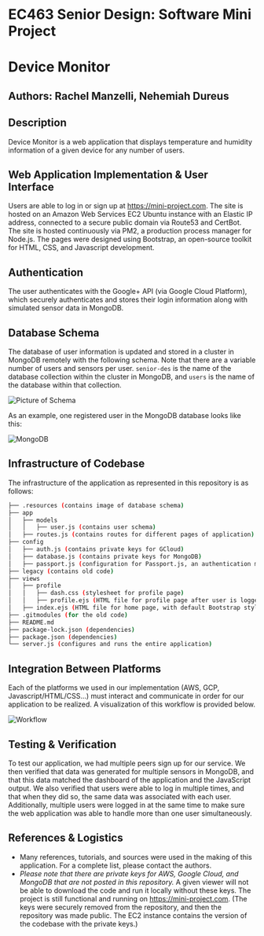# EC463 Senior Design: Software Mini Project 
# Device Monitor
## Authors: Rachel Manzelli, Nehemiah Dureus

## Description
Device Monitor is a web application that displays temperature and humidity information of a given device for any number of users.

## Web Application Implementation & User Interface
Users are able to log in or sign up at https://mini-project.com. The site is hosted on an Amazon Web Services EC2 Ubuntu instance with an Elastic IP address, connected to a secure public domain via Route53 and CertBot. The site is hosted continuously via PM2, a production process manager for Node.js. The pages were designed using Bootstrap, an open-source toolkit for HTML, CSS, and Javascript development.

## Authentication
The user authenticates with the Google+ API (via Google Cloud Platform), which securely authenticates and stores their login information along with simulated sensor data in MongoDB.

## Database Schema
The database of user information is updated and stored in a cluster in MongoDB remotely with the following schema. Note that there are a variable number of users and sensors per user. `senior-des` is the name of the database collection within the cluster in MongoDB, and `users` is the name of the database within that collection.

![Picture of Schema](https://github.com/manzelli/senior-design-mini/blob/master/.resources/schema.png)

As an example, one registered user in the MongoDB database looks like this: 

![MongoDB](https://github.com/manzelli/senior-design-mini/blob/master/.resources/mongo.PNG)

## Infrastructure of Codebase
The infrastructure of the application as represented in this repository is as follows:

```bash
├── .resources (contains image of database schema)
├── app
│   ├── models
│   │   ├── user.js (contains user schema)
│   ├── routes.js (contains routes for different pages of application)
├── config
│   ├── auth.js (contains private keys for GCloud)
│   ├── database.js (contains private keys for MongoDB)
│   ├── passport.js (configuration for Passport.js, an authentication middleware for Node.js)
├── legacy (contains old code)
├── views
│   ├── profile
│   │   ├── dash.css (stylesheet for profile page)
│   │   ├── profile.ejs (HTML file for profile page after user is logged in - contains graph)
│   ├── index.ejs (HTML file for home page, with default Bootstrap stylesheet)
├── .gitmodules (for the old code)
├── README.md
├── package-lock.json (dependencies)
├── package.json (dependencies)
└── server.js (configures and runs the entire application)
```

## Integration Between Platforms
Each of the platforms we used in our implementation (AWS, GCP, Javascript/HTML/CSS...) must interact and communicate in order for our application to be realized. A visualization of this workflow is provided below. 

![Workflow](https://github.com/manzelli/senior-design-mini/blob/master/.resources/workflow.PNG)

## Testing & Verification
To test our application, we had multiple peers sign up for our service. We then verified that data was generated for multiple sensors in MongoDB, and that this data matched the dashboard of the application and the JavaScript output. We also verified that users were able to log in multiple times, and that when they did so, the same data was associated with each user. Additionally, multiple users were logged in at the same time to make sure the web application was able to handle more than one user simultaneously.

## References & Logistics
* Many references, tutorials, and sources were used in the making of this application. For a complete list, please contact the authors.
* *Please note that there are private keys for AWS, Google Cloud, and MongoDB that are not posted in this repository.* A given viewer will not be able to download the code and run it locally without these keys. The project is still functional and running on https://mini-project.com. (The keys were securely removed from the repository, and then the repository was made public. The EC2 instance contains the version of the codebase with the private keys.) 
